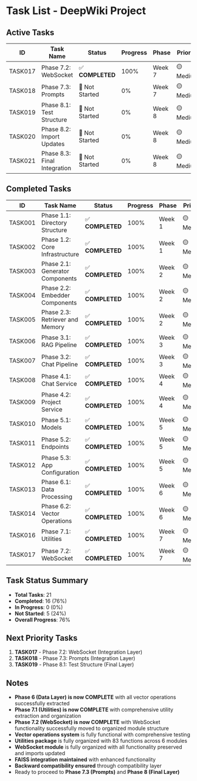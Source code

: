 # Task List - DeepWiki Project

## Active Tasks

| ID | Task Name | Status | Progress | Phase | Priority |
|----|-----------|--------|----------|-------|----------|
| TASK017 | Phase 7.2: WebSocket | ✅ **COMPLETED** | 100% | Week 7 | 🟡 Medium |
| TASK018 | Phase 7.3: Prompts | 🔴 Not Started | 0% | Week 7 | 🟡 Medium |
| TASK019 | Phase 8.1: Test Structure | 🔴 Not Started | 0% | Week 8 | 🟡 Medium |
| TASK020 | Phase 8.2: Import Updates | 🔴 Not Started | 0% | Week 8 | 🟡 Medium |
| TASK021 | Phase 8.3: Final Integration | 🔴 Not Started | 0% | Week 8 | 🟡 Medium |

## Completed Tasks

| ID | Task Name | Status | Progress | Phase | Priority |
|----|-----------|--------|----------|-------|----------|
| TASK001 | Phase 1.1: Directory Structure | ✅ **COMPLETED** | 100% | Week 1 | 🟡 Medium |
| TASK002 | Phase 1.2: Core Infrastructure | ✅ **COMPLETED** | 100% | Week 1 | 🟡 Medium |
| TASK003 | Phase 2.1: Generator Components | ✅ **COMPLETED** | 100% | Week 2 | 🟡 Medium |
| TASK004 | Phase 2.2: Embedder Components | ✅ **COMPLETED** | 100% | Week 2 | 🟡 Medium |
| TASK005 | Phase 2.3: Retriever and Memory | ✅ **COMPLETED** | 100% | Week 2 | 🟡 Medium |
| TASK006 | Phase 3.1: RAG Pipeline | ✅ **COMPLETED** | 100% | Week 3 | 🟡 Medium |
| TASK007 | Phase 3.2: Chat Pipeline | ✅ **COMPLETED** | 100% | Week 3 | 🟡 Medium |
| TASK008 | Phase 4.1: Chat Service | ✅ **COMPLETED** | 100% | Week 4 | 🟡 Medium |
| TASK009 | Phase 4.2: Project Service | ✅ **COMPLETED** | 100% | Week 4 | 🟡 Medium |
| TASK010 | Phase 5.1: Models | ✅ **COMPLETED** | 100% | Week 5 | 🟡 Medium |
| TASK011 | Phase 5.2: Endpoints | ✅ **COMPLETED** | 100% | Week 5 | 🟡 Medium |
| TASK012 | Phase 5.3: App Configuration | ✅ **COMPLETED** | 100% | Week 5 | 🟡 Medium |
| TASK013 | Phase 6.1: Data Processing | ✅ **COMPLETED** | 100% | Week 6 | 🟡 Medium |
| TASK014 | Phase 6.2: Vector Operations | ✅ **COMPLETED** | 100% | Week 6 | 🟡 Medium |
| TASK016 | Phase 7.1: Utilities | ✅ **COMPLETED** | 100% | Week 7 | 🟡 Medium |
| TASK017 | Phase 7.2: WebSocket | ✅ **COMPLETED** | 100% | Week 7 | 🟡 Medium |

## Task Status Summary

- **Total Tasks**: 21
- **Completed**: 16 (76%)
- **In Progress**: 0 (0%)
- **Not Started**: 5 (24%)
- **Overall Progress**: 76%

## Next Priority Tasks

1. **TASK017** - Phase 7.2: WebSocket (Integration Layer)
2. **TASK018** - Phase 7.3: Prompts (Integration Layer)
3. **TASK019** - Phase 8.1: Test Structure (Final Layer)

## Notes

- **Phase 6 (Data Layer) is now COMPLETE** with all vector operations successfully extracted
- **Phase 7.1 (Utilities) is now COMPLETE** with comprehensive utility extraction and organization
- **Phase 7.2 (WebSocket) is now COMPLETE** with WebSocket functionality successfully moved to organized module structure
- **Vector operations system** is fully functional with comprehensive testing
- **Utilities package** is fully organized with 83 functions across 6 modules
- **WebSocket module** is fully organized with all functionality preserved and imports updated
- **FAISS integration maintained** with enhanced functionality
- **Backward compatibility ensured** through compatibility layer
- Ready to proceed to **Phase 7.3 (Prompts)** and **Phase 8 (Final Layer)**

